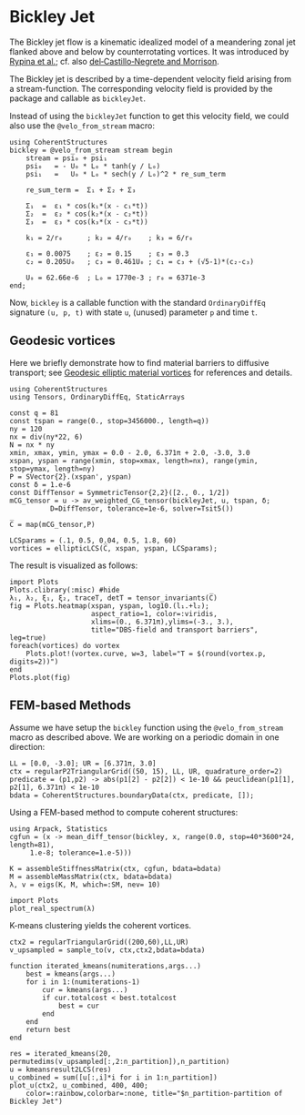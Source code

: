 # Bickley Jet

The Bickley jet flow is a kinematic idealized model of a meandering zonal jet
flanked above and below by counterrotating vortices. It was introduced by
[Rypina et al.](https://dx.doi.org/10.1175/JAS4036.1); cf. also [del‐Castillo‐Negrete and Morrison](https://doi.org/10.1063/1.858639).

The Bickley jet is described by a time-dependent velocity field arising from a
stream-function. The corresponding velocity field is provided by the package and
callable as `bickleyJet`.

Instead of using the `bickleyJet` function to get this velocity field, we could also use the `@velo_from_stream` macro:
```@example 2
using CoherentStructures
bickley = @velo_from_stream stream begin
    stream = psi₀ + psi₁
    psi₀   = - U₀ * L₀ * tanh(y / L₀)
    psi₁   =   U₀ * L₀ * sech(y / L₀)^2 * re_sum_term

    re_sum_term =  Σ₁ + Σ₂ + Σ₃

    Σ₁  =  ε₁ * cos(k₁*(x - c₁*t))
    Σ₂  =  ε₂ * cos(k₂*(x - c₂*t))
    Σ₃  =  ε₃ * cos(k₃*(x - c₃*t))

    k₁ = 2/r₀      ; k₂ = 4/r₀    ; k₃ = 6/r₀

    ε₁ = 0.0075    ; ε₂ = 0.15    ; ε₃ = 0.3
    c₂ = 0.205U₀   ; c₃ = 0.461U₀ ; c₁ = c₃ + (√5-1)*(c₂-c₃)

    U₀ = 62.66e-6  ; L₀ = 1770e-3 ; r₀ = 6371e-3
end;
```
Now, `bickley` is a callable function with the standard `OrdinaryDiffEq`
signature `(u, p, t)` with state `u`, (unused) parameter `p` and time `t`.

## Geodesic vortices

Here we briefly demonstrate how to find material barriers to diffusive transport;
see [Geodesic elliptic material vortices](@ref) for references and details.
```@example 1
using CoherentStructures
using Tensors, OrdinaryDiffEq, StaticArrays

const q = 81
const tspan = range(0., stop=3456000., length=q))
ny = 120
nx = div(ny*22, 6)
N = nx * ny
xmin, xmax, ymin, ymax = 0.0 - 2.0, 6.371π + 2.0, -3.0, 3.0
xspan, yspan = range(xmin, stop=xmax, length=nx), range(ymin, stop=ymax, length=ny)
P = SVector{2}.(xspan', yspan)
const δ = 1.e-6
const DiffTensor = SymmetricTensor{2,2}([2., 0., 1/2])
mCG_tensor = u -> av_weighted_CG_tensor(bickleyJet, u, tspan, δ;
          D=DiffTensor, tolerance=1e-6, solver=Tsit5())

C̅ = map(mCG_tensor,P)

LCSparams = (.1, 0.5, 0.04, 0.5, 1.8, 60)
vortices = ellipticLCS(C̅, xspan, yspan, LCSparams);
```

The result is visualized as follows:
```@example 1
import Plots
Plots.clibrary(:misc) #hide
λ₁, λ₂, ξ₁, ξ₂, traceT, detT = tensor_invariants(C̅)
fig = Plots.heatmap(xspan, yspan, log10.(l₁.+l₂);
                    aspect_ratio=1, color=:viridis,
                    xlims=(0., 6.371π),ylims=(-3., 3.),
                    title="DBS-field and transport barriers", leg=true)
foreach(vortices) do vortex
    Plots.plot!(vortex.curve, w=3, label="T = $(round(vortex.p, digits=2))")
end
Plots.plot(fig)
```

## FEM-based Methods

Assume we have setup the `bickley` function using the `@velo_from_stream` macro
as described above. We are working on a periodic domain in one direction:
```@example 2
LL = [0.0, -3.0]; UR = [6.371π, 3.0]
ctx = regularP2TriangularGrid((50, 15), LL, UR, quadrature_order=2)
predicate = (p1,p2) -> abs(p1[2] - p2[2]) < 1e-10 && peuclidean(p1[1], p2[1], 6.371π) < 1e-10
bdata = CoherentStructures.boundaryData(ctx, predicate, []);
```
Using a FEM-based method to compute coherent structures:
```@example 2
using Arpack, Statistics
cgfun = (x -> mean_diff_tensor(bickley, x, range(0.0, stop=40*3600*24, length=81),
     1.e-8; tolerance=1.e-5)))

K = assembleStiffnessMatrix(ctx, cgfun, bdata=bdata)
M = assembleMassMatrix(ctx, bdata=bdata)
λ, v = eigs(K, M, which=:SM, nev= 10)

import Plots
plot_real_spectrum(λ)
```
K-means clustering yields the coherent vortices.
```@example 2
ctx2 = regularTriangularGrid((200,60),LL,UR)
v_upsampled = sample_to(v, ctx,ctx2,bdata=bdata)

function iterated_kmeans(numiterations,args...)
    best = kmeans(args...)
    for i in 1:(numiterations-1)
        cur = kmeans(args...)
        if cur.totalcost < best.totalcost
            best = cur
        end
    end
    return best
end

res = iterated_kmeans(20, permutedims(v_upsampled[:,2:n_partition]),n_partition)
u = kmeansresult2LCS(res)
u_combined = sum([u[:,i]*i for i in 1:n_partition])
plot_u(ctx2, u_combined, 400, 400;
    color=:rainbow,colorbar=:none, title="$n_partition-partition of Bickley Jet")
```
